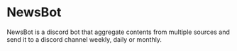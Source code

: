 # NewsBot

NewsBot is a discord bot that aggregate contents from multiple sources and send it to a discord channel weekly, daily or monthly.
